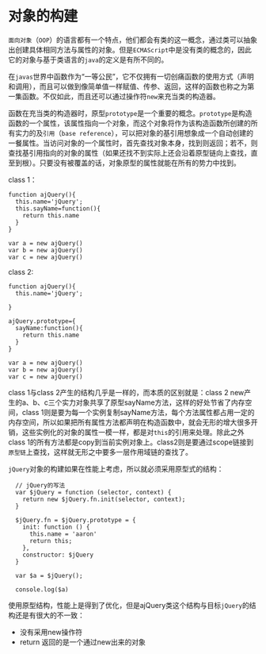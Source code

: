 # 对象的构建

`面向对象`（`OOP`）的语言都有一个特点，他们都会有类的这一概念，通过类可以抽象出创建具体相同方法与属性的对象。但是`ECMAScript`中是没有类的概念的，因此它的对象与基于类语言的`java`的定义是有所不同的。

在`javas`世界中函数作为“一等公民”，它不仅拥有一切创痛函数的使用方式（声明和调用），而且可以做到像简单值一样赋值、传参、返回，这样的函数也称之为第一集函数。不仅如此，而且还可以通过操作符`new`来充当类的构造器。

函数在充当类的构造器时，原型`prototype`是一个重要的概念。`prototype`是构造函数的一个属性，该属性指向一个对象，而这个对象将作为该构造函数所创建的所有实力的及`引用`（`base reference`），可以把对象的基引用想象成一个自动创建的一餐属性。当访问对象的一个属性时，首先查找对象本身，找到则返回；若不，则查找基引用指向的对象的属性（如果还找不到实际上还会沿着原型链向上查找，直至到根）。只要没有被覆盖的话，对象原型的属性就能在所有的势力中找到。

class 1：
```
function ajQuery(){
  this.name='jQuery';
  this.sayName=function(){
    return this.name
  }
}

var a = new ajQuery()
var b = new ajQuery()
var c = new ajQuery()
```

class 2:
```
function ajQuery(){
  this.name='jQuery';
  
}

ajQuery.prototype={
  sayName:function(){
    return this.name
  }
}

var a = new ajQuery()
var b = new ajQuery()
var c = new ajQuery()
```

class 1与class 2产生的结构几乎是一样的，而本质的区别就是：class 2 new产生的a、b、c三个实力对象共享了原型sayName方法，这样的好处节省了内存空间，class 1则是要为每一个实例复制sayName方法，每个方法属性都占用一定的内存空间，所以如果把所有属性方法都声明在构造函数中，就会无形的增大很多开销，这些实例化的对象的属性一模一样，都是对`this`的引用来处理。除此之外class 1的所有方法都是copy到当前实例对象上。class2则是要通过scope链接到`原型链`上查找，这样就无形之中要多一层作用域链的查找了。

`jQuery`对象的构建如果在性能上考虑，所以就必须采用原型式的结构：
```
  // jQuery的写法
  var $jQuery = function (selector, context) {
    return new $jQuery.fn.init(selector, context);
  }

  $jQuery.fn = $jQuery.prototype = {
    init: function () {
      this.name = 'aaron'
      return this;
    },
    constructor: $jQuery
  }

  var $a = $jQuery();

  console.log($a)
```

使用原型结构，性能上是得到了优化，但是ajQuery类这个结构与目标`jQuery`的结构还是有很大的不一致：
* 没有采用new操作符
* return 返回的是一个通过new出来的对象